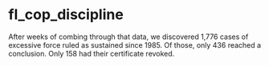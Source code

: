 # fl_cop_discipline
After weeks of combing through that data, we discovered 1,776 cases of excessive force ruled as sustained since 1985.   Of those, only 436 reached a conclusion. Only 158 had their certificate revoked.
